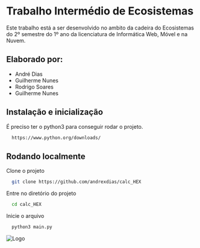 
# Trabalho Intermédio de Ecosistemas

Este trabalho está a ser desenvolvido no ambito da cadeira do Ecosistemas do 2º semestre do 1º ano da licenciatura de Informática Web, Móvel e na Nuvem.


## Elaborado por:

- André Dias 
- Guilherme Nunes 
- Rodrigo Soares 
- Guilherme Nunes


## Instalação e inicialização

É preciso ter o python3 para conseguir rodar o projeto.

```bash
  https://www.python.org/downloads/
```
    
## Rodando localmente

Clone o projeto

```bash
  git clone https://github.com/andrexdias/calc_HEX
```

Entre no diretório do projeto

```bash
  cd calc_HEX
```

Inicie o arquivo

```bash
  python3 main.py
```


![Logo](https://encrypted-tbn0.gstatic.com/images?q=tbn:ANd9GcTcEYS9B8THZtV24xw82xDpw3B5q63K7zmJtIGIre1__Q&samazonaws.com/uploads/articles/th5xamgrr6se0x5ro4g6.png)

